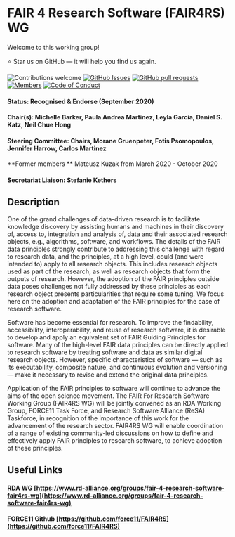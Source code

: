 # FAIR 4 Research Software (FAIR4RS) WG

Welcome to this working group! 

⭐ Star us on GitHub — it will help you find us again.

![Contributions welcome](https://img.shields.io/badge/contributions-welcome-orange.svg)
[![GitHub Issues](https://img.shields.io/github/issues/force11/FAIR4RS.svg)](https://github.com/force11/FAIR4RS/issues)
[![GitHub pull requests](https://img.shields.io/github/issues-pr/force11/FAIR4RS)](https://github.com/force11/FAIR4RS/pulls)
[![Members](https://img.shields.io/badge/👫-+100_members-1d10.svg?style=flat)](https://www.rd-alliance.org/node/69317/members)
[![Code of Conduct](https://img.shields.io/badge/👩‍-1_code_of_conduct-1d1.svg?style=flat)](https://www.rd-alliance.org/rda-code-conduct-and-how-report-breach)


#### Status: Recognised & Endorse (September 2020)
#### Chair(s): Michelle Barker, Paula Andrea Martinez, Leyla Garcia, Daniel S. Katz, Neil Chue Hong
#### Steering Committee: Chairs, Morane Gruenpeter, Fotis Psomopoulos, Jennifer Harrow, Carlos Martinez
**Former members **
Mateusz Kuzak from March 2020 - October 2020
#### Secretariat Liaison: Stefanie Kethers

## Description

One of the grand challenges of data-driven research is to facilitate knowledge discovery by assisting humans and machines in their discovery of, access to, integration and analysis of, data and their associated research objects, e.g., algorithms, software, and workflows. The details of the FAIR data principles strongly contribute to addressing this challenge with regard to research data, and the principles, at a high level, could (and were intended to) apply to all research objects. This includes research objects used as part of the research, as well as research objects that form the outputs of research. However, the adoption of the FAIR principles outside data poses challenges not fully addressed by these principles as each research object presents particularities that require some tuning. We focus here on the adoption and adaptation of the FAIR principles for the case of research software.

Software has become essential for research. To improve the findability, accessibility, interoperability, and reuse of research software, it is desirable to develop and apply an equivalent set of FAIR Guiding Principles for software. Many of the high-level FAIR data principles can be directly applied to research software by treating software and data as similar digital research objects. However, specific characteristics of software — such as its executability, composite nature, and continuous evolution and versioning — make it necessary to revise and extend the original data principles.

Application of the FAIR principles to software will continue to advance the aims of the open science movement. The FAIR For Research Software Working Group (FAIR4RS WG) will be jointly convened as an RDA Working Group, FORCE11 Task Force, and Research Software Alliance (ReSA) Taskforce, in recognition of the importance of this work for the advancement of the research sector. FAIR4RS WG will enable coordination of a range of existing community-led discussions on how to define and effectively apply FAIR principles to research software, to achieve adoption of these principles.

## Useful Links

#### RDA WG [https://www.rd-alliance.org/groups/fair-4-research-software-fair4rs-wg](https://www.rd-alliance.org/groups/fair-4-research-software-fair4rs-wg)
#### FORCE11 Github [https://github.com/force11/FAIR4RS](https://github.com/force11/FAIR4RS)
